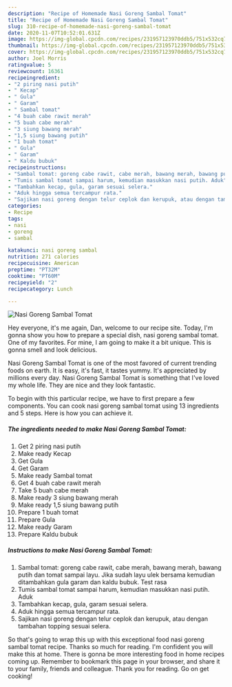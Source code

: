 ```yaml
---
description: "Recipe of Homemade Nasi Goreng Sambal Tomat"
title: "Recipe of Homemade Nasi Goreng Sambal Tomat"
slug: 310-recipe-of-homemade-nasi-goreng-sambal-tomat
date: 2020-11-07T10:52:01.631Z
image: https://img-global.cpcdn.com/recipes/231957123970ddb5/751x532cq70/nasi-goreng-sambal-tomat-foto-resep-utama.jpg
thumbnail: https://img-global.cpcdn.com/recipes/231957123970ddb5/751x532cq70/nasi-goreng-sambal-tomat-foto-resep-utama.jpg
cover: https://img-global.cpcdn.com/recipes/231957123970ddb5/751x532cq70/nasi-goreng-sambal-tomat-foto-resep-utama.jpg
author: Joel Morris
ratingvalue: 5
reviewcount: 16361
recipeingredient:
- "2 piring nasi putih"
- " Kecap"
- " Gula"
- " Garam"
- " Sambal tomat"
- "4 buah cabe rawit merah"
- "5 buah cabe merah"
- "3 siung bawang merah"
- "1,5 siung bawang putih"
- "1 buah tomat"
- " Gula"
- " Garam"
- " Kaldu bubuk"
recipeinstructions:
- "Sambal tomat: goreng cabe rawit, cabe merah, bawang merah, bawang putih dan tomat sampai layu. Jika sudah layu ulek bersama kemudian ditambahkan gula garam dan kaldu bubuk. Test rasa"
- "Tumis sambal tomat sampai harum, kemudian masukkan nasi putih. Aduk"
- "Tambahkan kecap, gula, garam sesuai selera."
- "Aduk hingga semua tercampur rata."
- "Sajikan nasi goreng dengan telur ceplok dan kerupuk, atau dengan tambahan topping sesuai selera."
categories:
- Recipe
tags:
- nasi
- goreng
- sambal

katakunci: nasi goreng sambal 
nutrition: 271 calories
recipecuisine: American
preptime: "PT32M"
cooktime: "PT60M"
recipeyield: "2"
recipecategory: Lunch

---
```



![Nasi Goreng Sambal Tomat](https://img-global.cpcdn.com/recipes/231957123970ddb5/751x532cq70/nasi-goreng-sambal-tomat-foto-resep-utama.jpg)

Hey everyone, it's me again, Dan, welcome to our recipe site. Today, I'm gonna show you how to prepare a special dish, nasi goreng sambal tomat. One of my favorites. For mine, I am going to make it a bit unique. This is gonna smell and look delicious.

Nasi Goreng Sambal Tomat is one of the most favored of current trending foods on earth. It is easy, it's fast, it tastes yummy. It's appreciated by millions every day. Nasi Goreng Sambal Tomat is something that I've loved my whole life. They are nice and they look fantastic.




To begin with this particular recipe, we have to first prepare a few components. You can cook nasi goreng sambal tomat using 13 ingredients and 5 steps. Here is how you can achieve it.

<!--inarticleads1-->

##### The ingredients needed to make Nasi Goreng Sambal Tomat:

1. Get 2 piring nasi putih
1. Make ready  Kecap
1. Get  Gula
1. Get  Garam
1. Make ready  Sambal tomat
1. Get 4 buah cabe rawit merah
1. Take 5 buah cabe merah
1. Make ready 3 siung bawang merah
1. Make ready 1,5 siung bawang putih
1. Prepare 1 buah tomat
1. Prepare  Gula
1. Make ready  Garam
1. Prepare  Kaldu bubuk




<!--inarticleads2-->

##### Instructions to make Nasi Goreng Sambal Tomat:

1. Sambal tomat: goreng cabe rawit, cabe merah, bawang merah, bawang putih dan tomat sampai layu. Jika sudah layu ulek bersama kemudian ditambahkan gula garam dan kaldu bubuk. Test rasa
1. Tumis sambal tomat sampai harum, kemudian masukkan nasi putih. Aduk
1. Tambahkan kecap, gula, garam sesuai selera.
1. Aduk hingga semua tercampur rata.
1. Sajikan nasi goreng dengan telur ceplok dan kerupuk, atau dengan tambahan topping sesuai selera.




So that's going to wrap this up with this exceptional food nasi goreng sambal tomat recipe. Thanks so much for reading. I'm confident you will make this at home. There is gonna be more interesting food in home recipes coming up. Remember to bookmark this page in your browser, and share it to your family, friends and colleague. Thank you for reading. Go on get cooking!
